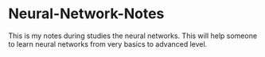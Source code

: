 # Neural-Network-Notes
This is my notes during studies the neural networks. This will help someone to learn neural networks from very basics to advanced level.
